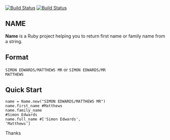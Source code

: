 [![Build Status](https://travis-ci.org/Dudisek/name_project.svg)](https://travis-ci.org/Dudisek/name_project) [![Build Status](https://coveralls.io/repos/github/Dudisek/name_project/badge.svg?branch=master)](https://coveralls.io/github/Dudisek/name_project)

## NAME

**Name** is a Ruby project helping you to return first name or family name from a string.

## Format
<code>SIMON EDWARDS/MATTHEWS MR</code>
or 
<code>SIMON EDWARDS/MR MATTHEWS</code>

## Quick Start

<code>name = Name.new("SIMON EDWARDS/MATTHEWS MR")</code><br />
<code>name.first_name #Matthews</code><br />
<code>name.family_name #Simon Edwards</code><br />
<code>name.full_name #['Simon Edwards', 'Matthews']</code><br />

Thanks
